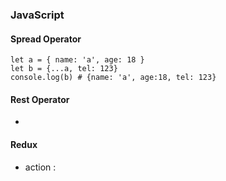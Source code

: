 ### JavaScript

####  Spread Operator
```
let a = { name: 'a', age: 18 }
let b = {...a, tel: 123}
console.log(b) # {name: 'a', age:18, tel: 123}
```

#### Rest Operator
- 

#### Redux
- action :
